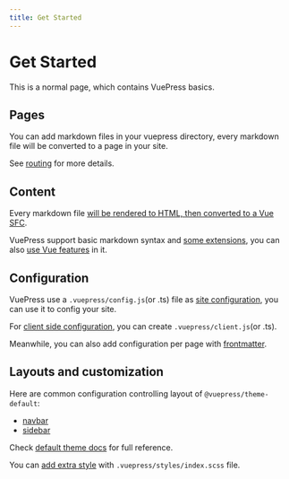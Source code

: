 ```yaml
---
title: Get Started
---
```


# Get Started

This is a normal page, which contains VuePress basics.

## Pages

You can add markdown files in your vuepress directory, every markdown file will be converted to a page in your site.

See [routing][] for more details.

## Content

Every markdown file [will be rendered to HTML, then converted to a Vue SFC][content].

VuePress support basic markdown syntax and [some extensions][synatex-extensions], you can also [use Vue features][vue-feature] in it.

## Configuration

VuePress use a `.vuepress/config.js`(or .ts) file as [site configuration][config], you can use it to config your site.

For [client side configuration][client-config], you can create `.vuepress/client.js`(or .ts).

Meanwhile, you can also add configuration per page with [frontmatter][].

## Layouts and customization

Here are common configuration controlling layout of `@vuepress/theme-default`:

- [navbar][]
- [sidebar][]

Check [default theme docs][default-theme] for full reference.

You can [add extra style][style] with `.vuepress/styles/index.scss` file.

[routing]: https://vuejs.press/guide/page.html#routing
[content]: https://vuejs.press/guide/page.html#content
[synatex-extensions]: https://vuejs.press/guide/markdown.html#syntax-extensions
[vue-feature]: https://vuejs.press/guide/markdown.html#using-vue-in-markdown
[config]: https://vuejs.press/guide/configuration.html#client-config-file
[client-config]: https://vuejs.press/guide/configuration.html#client-config-file
[frontmatter]: https://vuejs.press/guide/page.html#frontmatter
[navbar]: https://vuejs.press/reference/default-theme/config.html#navbar
[sidebar]: https://vuejs.press/reference/default-theme/config.html#sidebar
[default-theme]: https://vuejs.press/reference/default-theme/
[style]: https://vuejs.press/reference/default-theme/styles.html#style-file

